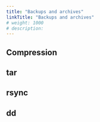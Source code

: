 ```yaml
---
title: "Backups and archives"
linkTitle: "Backups and archives"
# weight: 1000
# description:
---
```


## Compression

## tar

## rsync

## dd